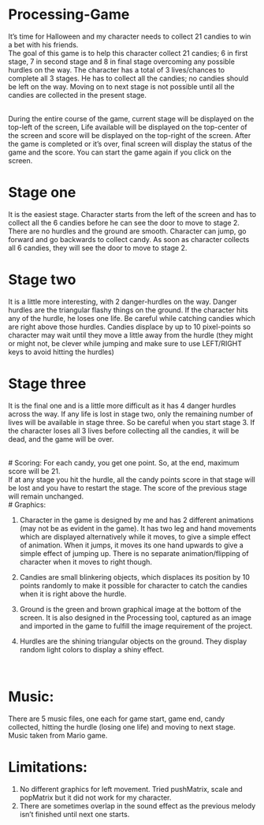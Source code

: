 # Processing-Game

It’s time for Halloween and my character needs to collect 21 candies to win a bet with his
friends. 
</br>
The goal of this game is to help this character collect 21 candies; 6 in first stage, 7 in
second stage and 8 in final stage overcoming any possible hurdles on the way. The character
has a total of 3 lives/chances to complete all 3 stages. He has to collect all the candies; no
candies should be left on the way. Moving on to next stage is not possible until all the candies
are collected in the present stage.
</br></br>

During the entire course of the game, current stage will be displayed on the top-left of the
screen, Life available will be displayed on the top-center of the screen and score will be
displayed on the top-right of the screen.
After the game is completed or it’s over, final screen will display the status of the game and the
score. You can start the game again if you click on the screen.
</br>
# Stage one 
It is the easiest stage. Character starts from the left of the screen and has to collect all
the 6 candies before he can see the door to move to stage 2. There are no hurdles and the
ground are smooth. Character can jump, go forward and go backwards to collect candy. As soon
as character collects all 6 candies, they will see the door to move to stage 2.
</br>
# Stage two 
It is a little more interesting, with 2 danger-hurdles on the way. Danger hurdles are the
triangular flashy things on the ground. If the character hits any of the hurdle, he loses one life.
Be careful while catching candies which are right above those hurdles. Candies displace by up to
10 pixel-points so character may wait until they move a little away from the hurdle (they might
or might not, be clever while jumping and make sure to use LEFT/RIGHT keys to avoid hitting
the hurdles)
</br>
# Stage three 
It is the final one and is a little more difficult as it has 4 danger hurdles across the way. If
any life is lost in stage two, only the remaining number of lives will be available in stage three.
So be careful when you start stage 3. If the character loses all 3 lives before collecting all the
candies, it will be dead, and the game will be over.

</br>
# Scoring:
For each candy, you get one point. So, at the end, maximum score will be 21.</br>
If at any stage you hit the hurdle, all the candy points score in that stage will be lost and you
have to restart the stage. The score of the previous stage will remain unchanged.
</br>
# Graphics:

1. Character in the game is designed by me and has 2 different animations (may not be as
evident in the game). It has two leg and hand movements which are displayed
alternatively while it moves, to give a simple effect of animation. When it jumps, it
moves its one hand upwards to give a simple effect of jumping up. There is no separate
animation/flipping of character when it moves to right though.

2. Candies are small blinkering objects, which displaces its position by 10 points randomly
to make it possible for character to catch the candies when it is right above the hurdle.

3. Ground is the green and brown graphical image at the bottom of the screen. It is also
designed in the Processing tool, captured as an image and imported in the game to fulfill
the image requirement of the project.

4. Hurdles are the shining triangular objects on the ground. They display random light
colors to display a shiny effect.
</br>

# Music:

There are 5 music files, one each for game start, game end, candy collected, hitting the hurdle
(losing one life) and moving to next stage. 
Music taken from Mario game.

# Limitations:

1. No different graphics for left movement. Tried pushMatrix, scale and popMatrix but it
did not work for my character.
2. There are sometimes overlap in the sound effect as the previous melody isn’t finished
until next one starts.

